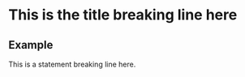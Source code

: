 # This is the title breaking line here

<div id="chexample"></div>

## Example
This is a statement breaking line here.

